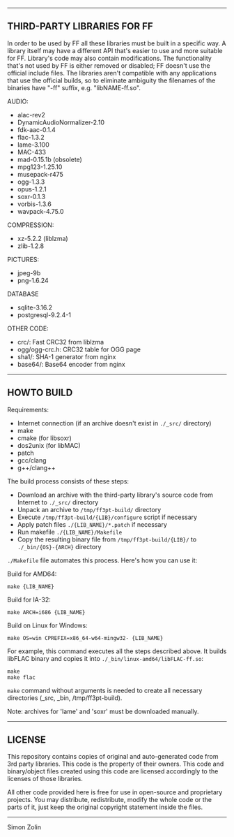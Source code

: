---------------
THIRD-PARTY LIBRARIES FOR FF
---------------

In order to be used by FF all these libraries must be built in a specific way.
A library itself may have a different API that's easier to use and more suitable for FF.
Library's code may also contain modifications.
The functionality that's not used by FF is either removed or disabled; FF doesn't use the official include files.
The libraries aren't compatible with any applications that use the official builds, so to eliminate ambiguity the filenames of the binaries have "-ff" suffix, e.g. "libNAME-ff.so".

AUDIO:
* alac-rev2
* DynamicAudioNormalizer-2.10
* fdk-aac-0.1.4
* flac-1.3.2
* lame-3.100
* MAC-433
* mad-0.15.1b (obsolete)
* mpg123-1.25.10
* musepack-r475
* ogg-1.3.3
* opus-1.2.1
* soxr-0.1.3
* vorbis-1.3.6
* wavpack-4.75.0

COMPRESSION:
* xz-5.2.2 (liblzma)
* zlib-1.2.8

PICTURES:
* jpeg-9b
* png-1.6.24

DATABASE
* sqlite-3.16.2
* postgresql-9.2.4-1

OTHER CODE:
* crc/: Fast CRC32 from liblzma
* ogg/ogg-crc.h: CRC32 table for OGG page
* sha1/: SHA-1 generator from nginx
* base64/: Base64 encoder from nginx

---------------
HOWTO BUILD
---------------

Requirements:
* Internet connection (if an archive doesn't exist in `./_src/` directory)
* make
* cmake (for libsoxr)
* dos2unix (for libMAC)
* patch
* gcc/clang
* g++/clang++

The build process consists of these steps:
* Download an archive with the third-party library's source code from Internet to `./_src/` directory
* Unpack an archive to `/tmp/ff3pt-build/` directory
* Execute `/tmp/ff3pt-build/{LIB}/configure` script if necessary
* Apply patch files `./{LIB_NAME}/*.patch` if necessary
* Run makefile `./{LIB_NAME}/Makefile`
* Copy the resulting binary file from `/tmp/ff3pt-build/{LIB}/` to `./_bin/{OS}-{ARCH}` directory

`./Makefile` file automates this process.  Here's how you can use it:

Build for AMD64:

	make {LIB_NAME}

Build for IA-32:

	make ARCH=i686 {LIB_NAME}

Build on Linux for Windows:

	make OS=win CPREFIX=x86_64-w64-mingw32- {LIB_NAME}

For example, this command executes all the steps described above.  It builds libFLAC binary and copies it into `./_bin/linux-amd64/libFLAC-ff.so`:

	make
	make flac

`make` command without arguments is needed to create all necessary directories (_src, _bin, /tmp/ff3pt-build).

Note: archives for 'lame' and 'soxr' must be downloaded manually.

---------------
LICENSE
---------------

This repository contains copies of original and auto-generated code from 3rd party libraries.  This code is the property of their owners.  This code and binary/object files created using this code are licensed accordingly to the licenses of those libraries.

All other code provided here is free for use in open-source and proprietary projects.
You may distribute, redistribute, modify the whole code or the parts of it, just keep the original copyright statement inside the files.

---------------

Simon Zolin
